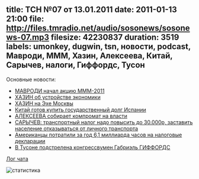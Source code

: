title: ТСН №07 от 13.01.2011
date: 2011-01-13 21:00
file: http://files.tmradio.net/audio/sosonews/sosonews-07.mp3
filesize: 42230837
duration: 3519
labels: umonkey, dugwin, tsn, новости, podcast, Мавроди, МММ, Хазин, Алексеева, Китай, Сарычев, налоги, Гиффордс, Тусон
---
Основные новости:

<ul>
<li><a href="http://lenta.ru/news/2011/01/10/mmm/">МАВРОДИ начал акцию МММ-2011</a></li>
<li><a href="http://www.echo.msk.ru/programs/personalno/739285-echo/">ХАЗИН об устройстве экономики</a></li>
<li><a href="http://www.echo.msk.ru/guests/12844/">ХАЗИН на Эхе Москвы</a></li>
<li><a href="http://www.gazeta.ru/news/lenta/2011/01/06/n_1645962.shtml">Китай готов купить государственный долг Испании</a></li>
<li><a href="http://lm-alexeeva.livejournal.com/16511.html">АЛЕКСЕЕВА собирает компромат на власти</a></li>
<li><a href="http://www.kp.ru/print/article/25620.4/787410">САРЫЧЕВ: транспортный налог надо повысить до 30.000р, заставить население отказываться от личного транспорта</a></li>
<li><a href="http://lenta.ru/news/2011/01/06/taxestime/">Американцы потратили за год 6,1 миллиарда часов на налоговые декларации</a></li>
<li><a href="http://txt.newsru.com/world/09jan2011/ariz.html">В Тусоне подстрелена конгрессвумен Габриэль ГИФФОРДС</a></li>
</ul>

[Лог чата](http://files.tmradio.net/audio/sosonews/sosonews-07.log)

![статистика](http://files.tmradio.net/audio/sosonews/sosonews-07.png)
